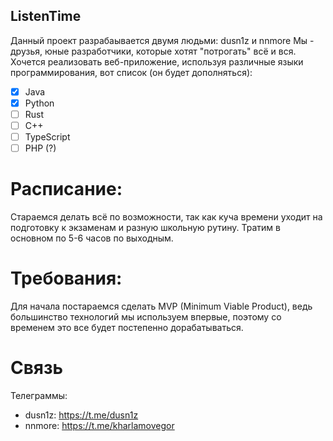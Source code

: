 ## ListenTime

Данный проект разрабаывается двумя людьми: dusn1z и nnmore
Мы - друзья, юные разработчики, которые хотят "потрогать" всё и вся.
Хочется реализовать веб-приложение, используя различные языки программирования, вот список (он будет дополняться):
- [x] Java
- [X] Python
- [ ] Rust
- [ ] C++
- [ ] TypeScript
- [ ] PHP (?)

# Расписание:
Стараемся делать всё по возможности, так как куча времени уходит на подготовку к экзаменам и разную школьную рутину.
Тратим в основном по 5-6 часов по выходным.

# Требования:
Для начала постараемся сделать MVP (Minimum Viable Product), ведь большинство технологий мы используем впервые, поэтому со временем это все будет постепенно дорабатываться.

# Связь
Телеграммы:
- dusn1z: https://t.me/dusn1z
- nnmore: https://t.me/kharlamovegor
